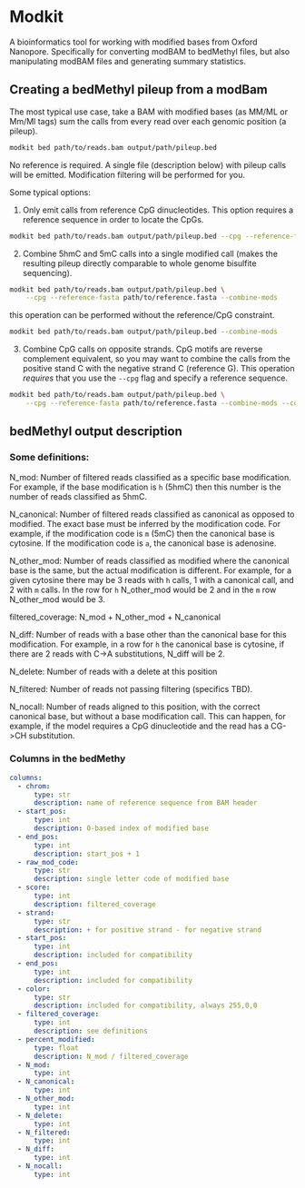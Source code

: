 # Modkit

A bioinformatics tool for working with modified bases from Oxford Nanopore. Specifically for converting modBAM
to bedMethyl files, but also manipulating modBAM files and generating summary statistics.

## Creating a bedMethyl pileup from a modBam

The most typical use case, take a BAM with modified bases (as MM/ML or Mm/Ml tags) sum the calls from every
read over each genomic position (a pileup). 

```bash
modkit bed path/to/reads.bam output/path/pileup.bed 
```

No reference is required. A single file (description below) with pileup calls will be emitted. Modification
filtering will be performed for you.

Some typical options:

1. Only emit calls from reference CpG dinucleotides. This option requires a reference sequence in order to
   locate the CpGs.

```bash
modkit bed path/to/reads.bam output/path/pileup.bed --cpg --reference-fasta path/to/reference.fasta
```
2. Combine 5hmC and 5mC calls into a single modified call (makes the resulting pileup directly comparable to
   whole genome bisulfite sequencing).

```bash
modkit bed path/to/reads.bam output/path/pileup.bed \
    --cpg --reference-fasta path/to/reference.fasta --combine-mods
```

this operation can be performed without the reference/CpG constraint.

```bash
modkit bed path/to/reads.bam output/path/pileup.bed --combine-mods
```

3. Combine CpG calls on opposite strands. CpG motifs are reverse complement equivalent, so you may want to
   combine the calls from the positive stand C with the negative strand C (reference G). This operation
   _requires_ that you use the `--cpg` flag and specify a reference sequence.

```bash
modkit bed path/to/reads.bam output/path/pileup.bed \
    --cpg --reference-fasta path/to/reference.fasta --combine-mods --combine-strands
```

## bedMethyl output description

### Some definitions:
N_mod: Number of filtered reads classified as a specific base modification.  For example, if the base
      modification is `h` (5hmC) then this number is the number of reads classified as 5hmC.

N_canonical: Number of filtered reads classified as canonical as opposed to modified. The exact base must be inferred
      by the modification code. For example, if the modification code is `m` (5mC) then the canonical base is
      cytosine. If the modification code is `a`, the canonical base is adenosine.

N_other_mod: Number of reads classified as modified where the canonical base is the same, but the actual modification
      is different. For example, for a given cytosine there may be 3 reads with `h` calls, 1 with a canonical
      call, and 2 with `m` calls. In the row for `h` N_other_mod would be 2 and in the `m` row N_other_mod
      would be 3.

filtered_coverage: N_mod + N_other_mod + N_canonical

N_diff: Number of reads with a base other than the canonical base for this modification. For example, in a row for
      `h` the canonical base is cytosine, if there are 2 reads with C->A substitutions, N_diff will be 2.

N_delete: Number of reads with a delete at this position

N_filtered: Number of reads not passing filtering (specifics TBD).

N_nocall: Number of reads aligned to this position, with the correct canonical base, but without a base modification
      call. This can happen, for example, if the model requires a CpG dinucleotide and the read has a CG->CH 
      substitution.

### Columns in the bedMethy

```yaml
columns:
  - chrom:
      type: str
      description: name of reference sequence from BAM header
  - start_pos:
      type: int
      description: 0-based index of modified base
  - end_pos:
      type: int
      description: start_pos + 1
  - raw_mod_code:
      type: str
      description: single letter code of modified base
  - score:
      type: int
      description: filtered_coverage
  - strand:
      type: str
      description: + for positive strand - for negative strand
  - start_pos:
      type: int
      description: included for compatibility 
  - end_pos:
      type: int
      description: included for compatibility 
  - color:
      type: str
      description: included for compatibility, always 255,0,0
  - filtered_coverage:
      type: int
      description: see definitions
  - percent_modified:
      type: float
      description: N_mod / filtered_coverage
  - N_mod:
      type: int
  - N_canonical:
      type: int
  - N_other_mod:
      type: int
  - N_delete:
      type: int
  - N_filtered:
      type: int
  - N_diff:
      type: int
  - N_nocall:
      type: int
```

